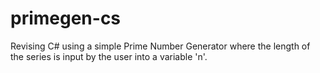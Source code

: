 # primegen-cs
Revising C# using a simple Prime Number Generator where the length of the series is input by the user into a variable 'n'.
